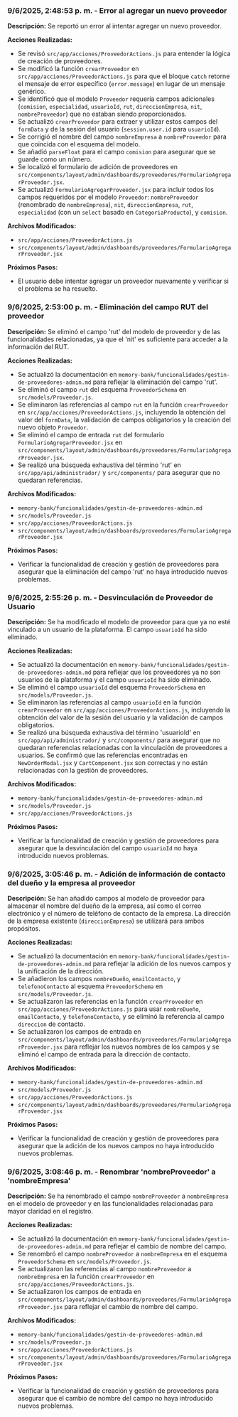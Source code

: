 ### 9/6/2025, 2:48:53 p. m. - Error al agregar un nuevo proveedor

**Descripción:** Se reportó un error al intentar agregar un nuevo proveedor.

**Acciones Realizadas:**
- Se revisó `src/app/acciones/ProveedorActions.js` para entender la lógica de creación de proveedores.
- Se modificó la función `crearProveedor` en `src/app/acciones/ProveedorActions.js` para que el bloque `catch` retorne el mensaje de error específico (`error.message`) en lugar de un mensaje genérico.
- Se identificó que el modelo `Proveedor` requería campos adicionales (`comision`, `especialidad`, `usuarioId`, `rut`, `direccionEmpresa`, `nit`, `nombreProveedor`) que no estaban siendo proporcionados.
- Se actualizó `crearProveedor` para extraer y utilizar estos campos del `formData` y de la sesión del usuario (`session.user.id` para `usuarioId`).
- Se corrigió el nombre del campo `nombreEmpresa` a `nombreProveedor` para que coincida con el esquema del modelo.
- Se añadió `parseFloat` para el campo `comision` para asegurar que se guarde como un número.
- Se localizó el formulario de adición de proveedores en `src/components/layout/admin/dashboards/proveedores/FormularioAgregarProveedor.jsx`.
- Se actualizó `FormularioAgregarProveedor.jsx` para incluir todos los campos requeridos por el modelo `Proveedor`: `nombreProveedor` (renombrado de `nombreEmpresa`), `nit`, `direccionEmpresa`, `rut`, `especialidad` (con un `select` basado en `CategoriaProducto`), y `comision`.

**Archivos Modificados:**
- `src/app/acciones/ProveedorActions.js`
- `src/components/layout/admin/dashboards/proveedores/FormularioAgregarProveedor.jsx`

**Próximos Pasos:**
- El usuario debe intentar agregar un proveedor nuevamente y verificar si el problema se ha resuelto.

### 9/6/2025, 2:53:00 p. m. - Eliminación del campo RUT del proveedor

**Descripción:** Se eliminó el campo 'rut' del modelo de proveedor y de las funcionalidades relacionadas, ya que el 'nit' es suficiente para acceder a la información del RUT.

**Acciones Realizadas:**
- Se actualizó la documentación en `memory-bank/funcionalidades/gestin-de-proveedores-admin.md` para reflejar la eliminación del campo 'rut'.
- Se eliminó el campo `rut` del esquema `ProveedorSchema` en `src/models/Proveedor.js`.
- Se eliminaron las referencias al campo `rut` en la función `crearProveedor` en `src/app/acciones/ProveedorActions.js`, incluyendo la obtención del valor del `formData`, la validación de campos obligatorios y la creación del nuevo objeto `Proveedor`.
- Se eliminó el campo de entrada `rut` del formulario `FormularioAgregarProveedor.jsx` en `src/components/layout/admin/dashboards/proveedores/FormularioAgregarProveedor.jsx`.
- Se realizó una búsqueda exhaustiva del término 'rut' en `src/app/api/administrador/` y `src/components/` para asegurar que no quedaran referencias.

**Archivos Modificados:**
- `memory-bank/funcionalidades/gestin-de-proveedores-admin.md`
- `src/models/Proveedor.js`
- `src/app/acciones/ProveedorActions.js`
- `src/components/layout/admin/dashboards/proveedores/FormularioAgregarProveedor.jsx`

**Próximos Pasos:**
- Verificar la funcionalidad de creación y gestión de proveedores para asegurar que la eliminación del campo 'rut' no haya introducido nuevos problemas.

### 9/6/2025, 2:55:26 p. m. - Desvinculación de Proveedor de Usuario

**Descripción:** Se ha modificado el modelo de proveedor para que ya no esté vinculado a un usuario de la plataforma. El campo `usuarioId` ha sido eliminado.

**Acciones Realizadas:**
- Se actualizó la documentación en `memory-bank/funcionalidades/gestin-de-proveedores-admin.md` para reflejar que los proveedores ya no son usuarios de la plataforma y el campo `usuarioId` ha sido eliminado.
- Se eliminó el campo `usuarioId` del esquema `ProveedorSchema` en `src/models/Proveedor.js`.
- Se eliminaron las referencias al campo `usuarioId` en la función `crearProveedor` en `src/app/acciones/ProveedorActions.js`, incluyendo la obtención del valor de la sesión del usuario y la validación de campos obligatorios.
- Se realizó una búsqueda exhaustiva del término 'usuarioId' en `src/app/api/administrador/` y `src/components/` para asegurar que no quedaran referencias relacionadas con la vinculación de proveedores a usuarios. Se confirmó que las referencias encontradas en `NewOrderModal.jsx` y `CartComponent.jsx` son correctas y no están relacionadas con la gestión de proveedores.

**Archivos Modificados:**
- `memory-bank/funcionalidades/gestin-de-proveedores-admin.md`
- `src/models/Proveedor.js`
- `src/app/acciones/ProveedorActions.js`

**Próximos Pasos:**
- Verificar la funcionalidad de creación y gestión de proveedores para asegurar que la desvinculación del campo `usuarioId` no haya introducido nuevos problemas.

### 9/6/2025, 3:05:46 p. m. - Adición de información de contacto del dueño y la empresa al proveedor

**Descripción:** Se han añadido campos al modelo de proveedor para almacenar el nombre del dueño de la empresa, así como el correo electrónico y el número de teléfono de contacto de la empresa. La dirección de la empresa existente (`direccionEmpresa`) se utilizará para ambos propósitos.

**Acciones Realizadas:**
- Se actualizó la documentación en `memory-bank/funcionalidades/gestin-de-proveedores-admin.md` para reflejar la adición de los nuevos campos y la unificación de la dirección.
- Se añadieron los campos `nombreDueño`, `emailContacto`, y `telefonoContacto` al esquema `ProveedorSchema` en `src/models/Proveedor.js`.
- Se actualizaron las referencias en la función `crearProveedor` en `src/app/acciones/ProveedorActions.js` para usar `nombreDueño`, `emailContacto`, y `telefonoContacto`, y se eliminó la referencia al campo `direccion` de contacto.
- Se actualizaron los campos de entrada en `src/components/layout/admin/dashboards/proveedores/FormularioAgregarProveedor.jsx` para reflejar los nuevos nombres de los campos y se eliminó el campo de entrada para la dirección de contacto.

**Archivos Modificados:**
- `memory-bank/funcionalidades/gestin-de-proveedores-admin.md`
- `src/models/Proveedor.js`
- `src/app/acciones/ProveedorActions.js`
- `src/components/layout/admin/dashboards/proveedores/FormularioAgregarProveedor.jsx`

**Próximos Pasos:**
- Verificar la funcionalidad de creación y gestión de proveedores para asegurar que la adición de los nuevos campos no haya introducido nuevos problemas.

### 9/6/2025, 3:08:46 p. m. - Renombrar 'nombreProveedor' a 'nombreEmpresa'

**Descripción:** Se ha renombrado el campo `nombreProveedor` a `nombreEmpresa` en el modelo de proveedor y en las funcionalidades relacionadas para mayor claridad en el registro.

**Acciones Realizadas:**
- Se actualizó la documentación en `memory-bank/funcionalidades/gestin-de-proveedores-admin.md` para reflejar el cambio de nombre del campo.
- Se renombró el campo `nombreProveedor` a `nombreEmpresa` en el esquema `ProveedorSchema` en `src/models/Proveedor.js`.
- Se actualizaron las referencias al campo `nombreProveedor` a `nombreEmpresa` en la función `crearProveedor` en `src/app/acciones/ProveedorActions.js`.
- Se actualizaron los campos de entrada en `src/components/layout/admin/dashboards/proveedores/FormularioAgregarProveedor.jsx` para reflejar el cambio de nombre del campo.

**Archivos Modificados:**
- `memory-bank/funcionalidades/gestin-de-proveedores-admin.md`
- `src/models/Proveedor.js`
- `src/app/acciones/ProveedorActions.js`
- `src/components/layout/admin/dashboards/proveedores/FormularioAgregarProveedor.jsx`

**Próximos Pasos:**
- Verificar la funcionalidad de creación y gestión de proveedores para asegurar que el cambio de nombre del campo no haya introducido nuevos problemas.
